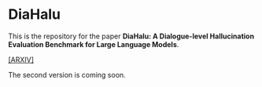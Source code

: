 # DiaHalu
This is the repository for the paper **DiaHalu: A Dialogue-level Hallucination Evaluation Benchmark for Large Language Models**.

[[ARXIV]](https://arxiv.org/abs/2403.00896)

The second version is coming soon.
